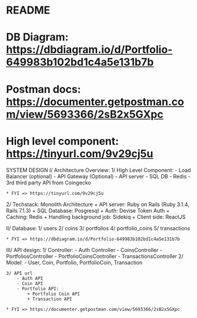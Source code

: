 # README

# DB Diagram: https://dbdiagram.io/d/Portfolio-649983b102bd1c4a5e131b7b
# Postman docs: https://documenter.getpostman.com/view/5693366/2sB2x5GXpc
# High level component: https://tinyurl.com/9v29cj5u

SYSTEM DESIGN
I/ Architecture Overview:
  1/ High Level Component:
    - Load Balancer (optional)
    - API Gateway (Optional)
    - API server
    - SQL DB
    - Redis
    - 3rd third party API from Coingecko

    * FYI => https://tinyurl.com/9v29cj5u

  2/ Techstack:
    Monolith Architecture
    + API server: Ruby on Rails (Ruby 3.1.4, Rails 7.1.3)
    + SQL Database: Posgresql
    + Auth: Devise Token Auth
    + Caching: Redis
    + Handling background job: Sidekiq
    + Client side: ReactJS

II/ Database:
    1/ users
    2/ coins
    3/ portfolios
    4/ portfolio_coins
    5/ transactions

    * FYI => https://dbdiagram.io/d/Portfolio-649983b102bd1c4a5e131b7b

III/ API design:
    1/ Controller:
        - Auth Controller
        - CoinsController
        - PortfoliosController
        - PortfolioCoinsController
        - TransactionsController
    2/ Model:
        - User, Coin, Portfolio, PortfolioCoin, Transaction

    3/ API url
        - Auth API
        - Coin API
        - Portfolio API:
            + Portfolio Coin API
            + Transaction API

    * FYI => https://documenter.getpostman.com/view/5693366/2sB2x5GXpc
